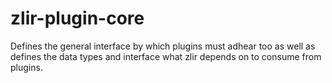 # zlir-plugin-core
Defines the general interface by which plugins must adhear too as well as defines the data types and interface  what
zlir depends on to consume from plugins.
